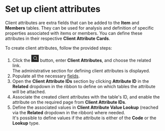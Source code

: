 # Set up client attributes

Client attributes are extra fields that can be added to the **Item** and **Members** tables. They can be used for analysis and definition of specific properties associated with items or members. You can define these attributes in their respective **Client Attribute Cards**. 

To create client attributes, follow the provided steps:

1. Click the ![Lightbulb that opens the Tell Me feature](../../../images/Icons/Lightbulb_icon.png "Tell Me what you want to do") button, enter **Client Attributes**, and choose the related link.           
   The administrative section for defining client attributes is displayed.
2. Populate all the necessary [fields](../reference/client_attribute.md).
3. Open the **Client Attribute IDs** section by clicking **Attribute ID** in the **Related** dropdown in the ribbon to define on which tables the attribute will be attached.
4. Associate the created client attributes with the table's ID, and enable the attribute on the required page from **Client Attribute IDs**.
5. Define the associated values in **Client Attribute Value Lookup** (reached via the **Related** dropdown in the ribbon) where needed.    
   It's possible to define values if the attribute is either of the **Code** or the **Lookup** type. 
